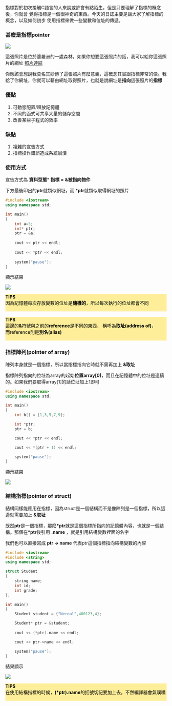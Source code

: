 指標對於初次接觸C語言的人來說或許會有點陌生，但是只要理解了指標的概念後，你就會
覺得指標是一個很神奇的東西。今天的日誌主要是讓大家了解指標的概念，以及如何初步
使用指標來做一些變數和位址的傳遞。

### 甚麼是指標pointer

![](https://i.imgur.com/HDQ9Ig8.jpg)

這張照片是位於婆羅洲的一處森林，如果你想要這張照片的話，我可以給你這張照片的網址
 [照片連結](https://i.imgur.com/HDQ9Ig8.jpg "https://i.imgur.com/HDQ9Ig8.jpg") 

你應該會想說我莫名其妙傳了這張照片有麼意義，這概念其實跟指標非常的像。我給了你網址，你就可以藉由網址取得照片，也就是說網址是**指向**這張照片的**指標**

### 優點
1. 可動態配置/釋放記憶體
2. 不同的函式可共享大量的儲存空間
3. 改善某些子程式的效率

### 缺點
1. 複雜的宣告方式
2. 指標操作錯誤造成系統崩潰

### 使用方式
宣告方式為 **資料型態*** **指標** **=** **&被指向物件**

下方最後印出的**ptr**就類似網址，而 ***ptr**就類似取得網址的照片

```c++
#include <iostream>
using namespace std;

int main()
{
    int a=5;
    int* ptr;
    ptr = &a;
    
    cout << ptr << endl;
    
    cout << *ptr << endl;
    
    system("pause");
}

```
顯示結果

![](https://i.imgur.com/upXupV4.png)

<div style="background-color:#FFEE99;">
<b><font color="black"> TIPS</font></b>
<br>
<font color="black">因為記憶體每次存放變數的位址是<b>隨機的</b>，所以每次執行的位址都會不同<br><br> </font>
</div>

<br>

<div style="background-color:#FFEE99;">
<b><font color="black"> TIPS</font></b>
<br>
<font color="black">這邊的<b>&</b>符號與之前的<b>reference</b>是不同的東西，
稱呼為<b>取址(address of)</b>，<br>而reference則是<b>別名(alias)</b><br><br> </font>
</div>



### 指標陣列(pointer of array)
陣列本身就是一個指標，所以當指標指向它時就不需再加上 **&取址** 

指標陣列指向的位址為array的起始**位置array[0]**，而且在記憶體中的位址是連續的。如果我們要取得array[1]的話位址加上1即可
```c++
#include <iostream>
using namespace std;

int main()
{
    int b[] = {1,3,5,7,9};

    int *ptr;
    ptr = b;

    cout << *ptr << endl;

    cout << *(ptr + 1) << endl;

    system("pause");
}

```

顯示結果 

![](https://i.imgur.com/vBWcBdW.png)

### 結構指標(pointer of struct)
結構同樣能應用在指標，因為struct是一個結構而不是像陣列是一個指標，所以這邊就需要加上 **&取址**

既然**ptr**是一個指標，那麼<b>*ptr</b>就是這個指標所指向的記憶體內容，也就是一個結構。那個在<b>*ptr</b>後引用 **.name** ，就是引用結構變數裡面的名字

我們也可以直接寫成 **ptr -> name** 代表ptr這個指標指向結構變數的內容

```c++
#include <iostream>
#include <string>
using namespace std;

struct Student
{
    string name;
    int id;
    int grade;
};

int main()
{
    Student student = {"Neroal",400123,4};

    Student* ptr = &student;
    
    cout << (*ptr).name << endl;

    cout << ptr->name << endl;

    system("pause");
}
```
結果顯示 

![](https://i.imgur.com/16qGCiz.png)

<div style="background-color:#FFEE99;">
<b><font color="black"> TIPS</font></b>
<br>
<font color="black">在使用結構指標的時候，<b>(*ptr).name</b>的括號切記要加上去，不然編譯器會氣噗噗<br><br> </font>
</div>

<br>






